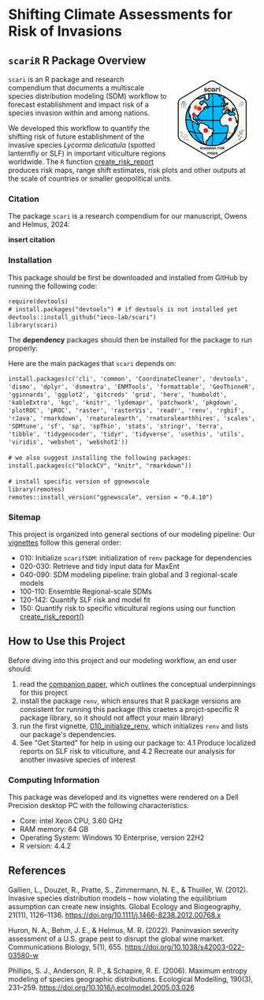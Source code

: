 # Shifting Climate Assessments for Risk of Invasions
## `scariR` R Package Overview
<a href="https://ieco-lab.github.io/scarifSDM/"><img src="man/figures/scari_logo_v1_0.png" align="right" height="180" alt="scarifSDM website" /></a>

`scari` is an R package and research compendium that documents a multiscale species distribution modeling (SDM) workflow to forecast establishment and impact risk of a species invasion within and among nations.

We developed this workflow to quantify the shifting risk of future establishment of the invasive species *Lycorma delicatula* (spotted lanternfly or SLF) in important viticulture regions worldwide. The `R` function [create_risk_report](https://github.com/ieco-lab/scarifSDM/blob/master/R/create_risk_report.R) produces risk maps, range shift estimates, risk plots and other outputs at the scale of countries or smaller geopolitical units.

### Citation

The package `scari` is a research compendium for our manuscript, Owens and Helmus, 2024:

**insert citation**

### Installation

This package should be first be downloaded and installed from GitHub by running the following code:

```
require(devtools)
# install.packages("devtools") # if devtools is not installed yet
devtools::install_github("ieco-lab/scari")
library(scari)
```

The **dependency** packages should then be installed for the package to run properly:

Here are the main packages that `scari` depends on:

```
install.packages(c('cli', 'common', 'CoordinateCleaner', 'devtools', 'dismo', 'dplyr', 'dsmextra', 'ENMTools', 'formattable', 'GeoThinneR', 'gginnards', 'ggplot2', 'gitcreds' 'grid', 'here', 'humboldt', 'kableExtra', 'kgc', 'knitr', 'lydemapr', 'patchwork', 'pkgdown', 'plotROC', 'pROC', 'raster', 'rasterVis', 'readr', 'renv', 'rgbif', 'rJava', 'rmarkdown', 'rnaturalearth', 'rnaturalearthhires', 'scales', 'SDMtune', 'sf', 'sp', 'spThin', 'stats', 'stringr', 'terra', 'tibble', 'tidygeocoder', 'tidyr', 'tidyverse', 'usethis', 'utils', 'viridis', 'webshot', 'webshot2'))

# we also suggest installing the following packages:
install.packages(c("blockCV", "knitr", "rmarkdown"))

# install specific version of ggnewscale
library(remotes)
remotes::install_version("ggnewscale", version = "0.4.10")
```

### Sitemap

This project is organized into general sections of our modeling pipeline: Our [vignettes](https://github.com/ieco-lab/scarifSDM/tree/master/vignettes) follow this general order: 

* 010: Initialize `scarifSDM`: initialization of `renv` package for dependencies
* 020-030: Retrieve and tidy input data for MaxEnt
* 040-090: SDM modeling pipeline: train global and 3 regional-scale models
* 100-110: Ensemble Regional-scale SDMs
* 120-142: Quantify SLF risk and model fit
* 150: Quantify risk to specific viticultural regions using our function [create_risk_report()](https://github.com/ieco-lab/scarifSDM/blob/master/vignettes/150_create_risk_report.Rmd)

## How to Use this Project

Before diving into this project and our modeling workflow, an end user should:
1. read the [companion paper](), which outlines the conceptual underpinnings for this project
2. install the package `renv`, which ensures that R package versions are consistent for running this package (this craetes a projct-specific R package library, so it should not affect your main library)
3. run the first vignette, [010_initialize_renv](https://github.com/ieco-lab/scarifSDM/blob/master/vignettes/010_initialize_pkg.Rmd), which initializes `renv` and lists our package's dependencies.
4. See "Get Started" for help in using our package to:
4.1 Produce localized reports on SLF risk to viticulture, and
4.2 Recreate our analysis for another invasive species of interest

### Computing Information

This package was developed and its vignettes were rendered on a Dell Precision desktop PC with the following characteristics:
* Core: intel Xeon CPU, 3.60 GHz
* RAM memory: 64 GB
* Operating System: Windows 10 Enterprise, version 22H2
* R version: 4.4.2

## References

Gallien, L., Douzet, R., Pratte, S., Zimmermann, N. E., & Thuiller, W. (2012). Invasive species distribution models – how violating the equilibrium assumption can create new insights. Global Ecology and Biogeography, 21(11), 1126–1136. https://doi.org/10.1111/j.1466-8238.2012.00768.x

Huron, N. A., Behm, J. E., & Helmus, M. R. (2022). Paninvasion severity assessment of a U.S. grape pest to disrupt the global wine market. Communications Biology, 5(1), 655. https://doi.org/10.1038/s42003-022-03580-w

Phillips, S. J., Anderson, R. P., & Schapire, R. E. (2006). Maximum entropy modeling of species geographic distributions. Ecological Modelling, 190(3), 231–259. https://doi.org/10.1016/j.ecolmodel.2005.03.026

